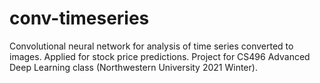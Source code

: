 # conv-timeseries
Convolutional neural network for analysis of time series converted to images. Applied for stock price predictions. 
Project for CS496 Advanced Deep Learning class (Northwestern University 2021 Winter).

